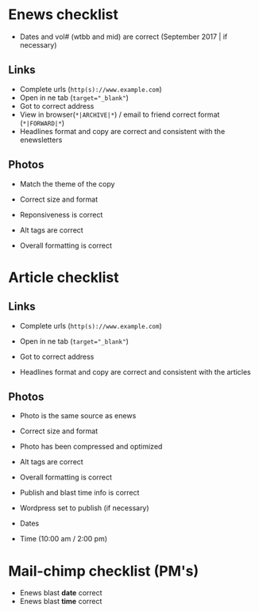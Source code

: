 # Enews checklist

+ Dates and vol# (wtbb and mid) are correct (September 2017 | if necessary)

## Links

+ Complete urls (```http(s)://www.example.com```)
+ Open in ne tab (```target="_blank"```)
+ Got to correct address
+ View in browser(```*|ARCHIVE|*```) / email to friend correct format (```*|FORWARD|*```)
+ Headlines format and copy are correct and consistent with the enewsletters

## Photos

+ Match the theme of the copy
+ Correct size and format
+ Reponsiveness is correct
+ Alt tags are correct

+ Overall formatting is correct

# Article checklist

## Links

+ Complete urls (```http(s)://www.example.com```)
+ Open in ne tab (```target="_blank"```)
+ Got to correct address 

+ Headlines format and copy are correct and consistent with the articles

## Photos

+ Photo is the same source as enews
+ Correct size and format
+ Photo has been compressed and optimized
+ Alt tags are correct
+ Overall formatting is correct

+ Publish and blast time info is correct
+ Wordpress set to publish (if necessary)
+ Dates
+ Time (10:00 am / 2:00 pm)

# Mail-chimp checklist (PM's)

+ Enews blast **date** correct
+ Enews blast **time** correct
